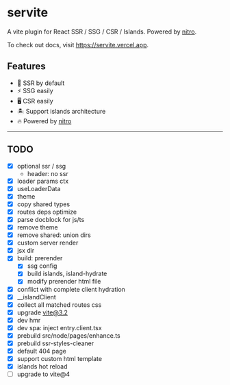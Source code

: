 # servite

A vite plugin for React SSR / SSG / CSR / Islands. Powered by [nitro](https://github.com/unjs/nitro).

To check out docs, visit https://servite.vercel.app.

## Features

- 🌟 SSR by default
- ⚡️ SSG easily
- 🖥 CSR easily
- 🏝 Support islands architecture
- 🔥 Powered by [nitro](https://github.com/unjs/nitro)


---
## TODO
- [x] optional ssr / ssg
  - header: no ssr
- [x] loader params ctx
- [x] useLoaderData
- [x] theme
- [x] copy shared types
- [x] routes deps optimize
- [x] parse docblock for js/ts
- [x] remove theme
- [x] remove shared: union dirs
- [x] custom server render
- [x] jsx dir
- [x] build: prerender
  - [x] ssg config
  - [x] build islands, island-hydrate
  - [x] modify prerender html file
- [x] conflict with complete client hydration
- [x] __islandClient
- [x] collect all matched routes css
- [x] upgrade vite@3.2
- [x] dev hmr
- [x] dev spa: inject entry.client.tsx
- [x] prebuild src/node/pages/enhance.ts
- [x] prebuild ssr-styles-cleaner
- [x] default 404 page
- [x] support custom html template
- [x] islands hot reload
- [ ] upgrade to vite@4
